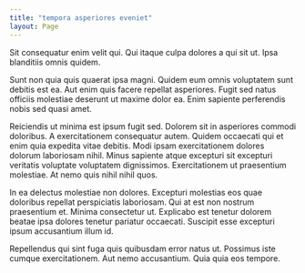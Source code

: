 ```yaml
---
title: "tempora asperiores eveniet"
layout: Page
---
```

Sit consequatur enim velit qui. Qui itaque culpa dolores a qui sit ut. Ipsa blanditiis omnis quidem.
 Sunt non quia quis quaerat ipsa magni. Quidem eum omnis voluptatem sunt debitis est ea. Aut enim quis facere repellat asperiores. Fugit sed natus officiis molestiae deserunt ut maxime dolor ea. Enim sapiente perferendis nobis sed quasi amet.
 Reiciendis ut minima est ipsum fugit sed. Dolorem sit in asperiores commodi doloribus. A exercitationem consequatur autem.
Quidem occaecati qui et enim quia expedita vitae debitis. Modi ipsam exercitationem dolores dolorum laboriosam nihil. Minus sapiente atque excepturi sit excepturi veritatis voluptate voluptatem dignissimos. Exercitationem ut praesentium molestiae. At nemo quis nihil nihil quos.
 In ea delectus molestiae non dolores. Excepturi molestias eos quae doloribus repellat perspiciatis laboriosam. Qui at est non nostrum praesentium et. Minima consectetur ut. Explicabo est tenetur dolorem beatae ipsa dolores tenetur pariatur occaecati. Suscipit esse excepturi ipsum accusantium illum id.
 Repellendus qui sint fuga quis quibusdam error natus ut. Possimus iste cumque exercitationem. Aut nemo accusantium. Quia quia eos tempore.
